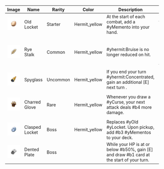 | Image | Name | Rarity | Color | Description | Flavor |
| ----- | ---- | ------ | ----- | ----------- | ------ |
| ![](relics/hermit-Momento.png) | Old Locket | Starter | Hermit_yellow | At the start of each combat, add a #yMemento into your hand. | There's a faded picture inside. |
| ![](relics/hermit-RyeStalk.png) | Rye Stalk | Common | Hermit_yellow | #yhermit:Bruise is no longer reduced on hit. | Still in mint condition, despite being chewed on for so long. |
| ![](relics/hermit-Spyglass.png) | Spyglass | Uncommon | Hermit_yellow | If you end your turn #yhermit:Concentrated, gain an additional [E] next turn . | Property of Kestin Highfin. |
| ![](relics/hermit-CharredGlove.png) | Charred Glove | Rare | Hermit_yellow | Whenever you draw a #yCurse, your next attack deals #b4 more damage. | Parts of the glove still glow with otherworldly cinders. |
| ![](relics/hermit-ClaspedLocket.png) | Clasped Locket | Boss | Hermit_yellow | Replaces #yOld #yLocket. Upon pickup, add #b3 #yMementos to your deck. | It won't open anymore. |
| ![](relics/hermit-DentedPlate.png) | Dented Plate | Boss |  | While your HP is at or below #b50%, gain [E] and draw #b1 card at the start of your turn. | Several bullets are still lodged inside. |
